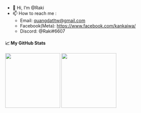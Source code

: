 - 👋 Hi, I’m @Raki
- 📫 How to reach me :
  - Email: quangdatltw@gmail.com
  - Facebook(Meta): https://www.facebook.com/kankaiwa/
  - Discord: @Raki#6607
#### 📈 My GitHub Stats
<p align="left">
<img src="https://github-readme-stats-one-bice.vercel.app/api?username=quangdatltw&count_private=true&theme=tokyonight&show_icons=true&rank_icon=percentile&include_all_commits=true&role=OWNER,ORGANIZATION_MEMBER,COLLABORATOR" height="175px" /> 
<img src="https://github-readme-stats-one-bice.vercel.app/api/top-langs/?username=quangdatltw&layout=compact&langs_count=8&theme=tokyonight&role=OWNER,COLLABORATOR" height="175px" />
<p>


<!---
quangdatltw/quangdatltw is a ✨ special ✨ repository because its `README.md` (this file) appears on your GitHub profile.
You can click the Preview link to take a look at your changes.
--->
